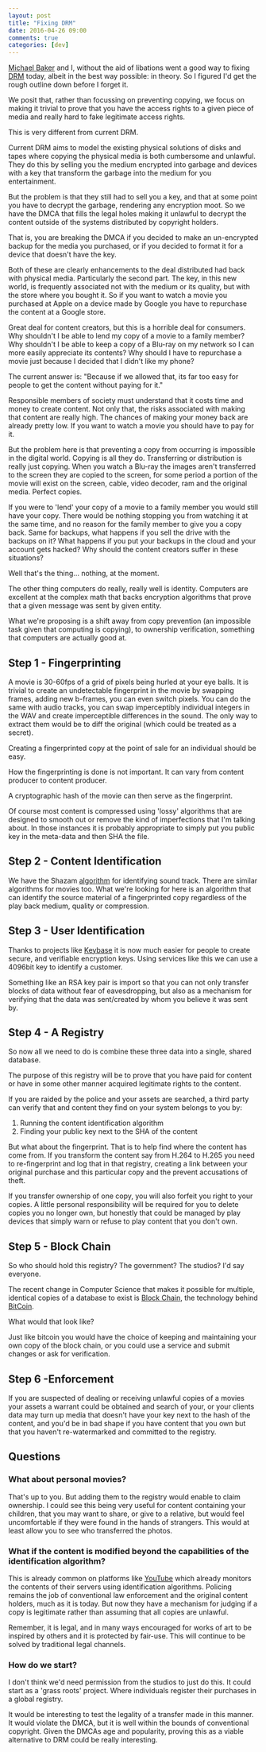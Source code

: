 ```yaml
---
layout: post
title: "Fixing DRM"
date: 2016-04-26 09:00
comments: true
categories: [dev]
---
```

[Michael Baker](http://michaelbaker.sexy) and I, without the aid of
libations went a good way to fixing
[DRM](https://en.wikipedia.org/wiki/Digital_rights_management) today,
albeit in the best way possible: in theory. So I figured I'd get the
rough outline down before I forget it. 

We posit that, rather than focussing on preventing copying, we focus
on making it trivial to prove that you have the access rights to a
given piece of media and really hard to fake legitimate access rights. 

This is very different from current DRM. 

Current DRM aims to model the existing physical solutions of disks and
tapes where copying the physical media is both cumbersome and
unlawful. They do this by selling you the medium encrypted into
garbage and devices with a key that transform the garbage into the
medium for you entertainment.

But the problem is that they still had to sell you a key, and that at
some point you have to decrypt the garbage, rendering any encryption
moot. So we have the DMCA that fills the legal holes making it
unlawful to decrypt the content outside of the systems distributed by
copyright holders.

That is, you are breaking the DMCA if you decided to make an
un-encrypted backup for the media you purchased, or if you decided to
format it for a device that doesn't have the key.

Both of these are clearly enhancements to the deal distributed had
back with physical media. Particularly the second part. The key, in
this new world, is frequently associated not with the medium or its
quality, but with the store where you bought it. So if you want to
watch a movie you purchased at Apple on a device made by Google you
have to repurchase the content at a Google store.

Great deal for content creators, but this is a horrible deal for
consumers. Why shouldn't I be able to lend my copy of a movie to a
family member? Why shouldn't I be able to keep a copy of a Blu-ray on
my network so I can more easily appreciate its contents? Why should I
have to repurchase a movie just because I decided that I didn't like
my phone?

The current answer is: "Because if we allowed that, its far too easy
for people to get the content without paying for it."

Responsible members of society must understand that it costs time and
money to create content. Not only that, the risks associated with
making that content are really high. The chances of making your money
back are already pretty low. If you want to watch a movie you should
have to pay for it. 

But the problem here is that preventing a copy from occurring is
impossible in the digital world. Copying is all they do. Transferring or
distribution is really just copying. When you watch a Blu-ray the
images aren't transferred to the screen they are copied to the screen,
for some period a portion of the movie will exist on the screen,
cable, video decoder, ram and the original media. Perfect copies.

If you were to 'lend' your copy of a movie to a family member you
would still have your copy. There would be nothing stopping you from
watching it at the same time, and no reason for the family member to
give you a copy back. Same for backups, what happens if you sell the
drive with the backups on it? What happens if you put your backups
in the cloud and your account gets hacked? Why should the content
creators suffer in these situations?

Well that's the thing... nothing, at the moment. 

The other thing computers do really, really well is identity.
Computers are excellent at the complex math that backs encryption
algorithms that prove that a given message was sent by given entity.

What we're proposing is a shift away from copy prevention (an
impossible task given that computing is copying), to ownership
verification, something that computers are actually good at.

## Step 1 - Fingerprinting

A movie is 30-60fps of a grid of pixels being hurled at your eye
balls. It is trivial to create an undetectable fingerprint in the
movie by swapping frames, adding new b-frames, you can even switch
pixels. You can do the same with audio tracks, you can swap
imperceptibly individual integers in the WAV and create
imperceptible differences in the sound. The only way to extract them
would be to diff the original (which could be treated as a secret). 

Creating a fingerprinted copy at the point of sale for an individual
should be easy.

How the fingerprinting is done is not important. It can vary from
content producer to content producer. 

A cryptographic hash of the movie can then serve as the fingerprint.

Of course most content is compressed using 'lossy' algorithms that are
designed to smooth out or remove the kind of imperfections that I'm
talking about. In those instances it is probably appropriate to simply
put you public key in the meta-data and then SHA the file. 

## Step 2 - Content Identification

We have the Shazam [algorithm](https://www.toptal.com/algorithms/shazam-it-music-processing-fingerprinting-and-recognition) for identifying sound track. There are
similar algorithms for movies too. What we're looking for here is an
algorithm that can identify the source material of a fingerprinted
copy regardless of the play back medium, quality or compression.

## Step 3 - User Identification

Thanks to projects like [Keybase](https://keybase.io) it is now much
easier for people to create secure, and verifiable encryption keys.
Using services like this we can use a 4096bit key to identify a
customer. 

Something like an RSA key pair is import so that you can not only
transfer blocks of data without fear of eavesdropping, but also as a
mechanism for verifying that the data was sent/created by whom you
believe it was sent by.

## Step 4 - A Registry

So now all we need to do is combine these three data into a single,
shared database.

The purpose of this registry will be to prove that you have paid for
content or have in some other manner acquired legitimate rights to the
content. 

If you are raided by the police and your assets are searched, a third
party can verify that and content they find on your system belongs to
you by:

1. Running the content identification algorithm
2. Finding your public key next to the SHA of the content

But what about the fingerprint. That is to help find where the content
has come from. If you transform the content say from H.264 to H.265
you need to re-fingerprint and log that in that registry, creating a
link between your original purchase and this particular copy and the
prevent accusations of theft. 

If you transfer ownership of one copy, you will also forfeit you right
to your copies. A little personal responsibility will be required for
you to delete copies you no longer own, but honestly that could be
managed by play devices that simply warn or refuse to play content
that you don't own. 

## Step 5 - Block Chain

So who should hold this registry? The government? The studios? I'd say
everyone. 

The recent change in Computer Science that makes it possible
for multiple, identical copies of a database to exist is [Block Chain](https://en.m.wikipedia.org/wiki/Block_chain_(database)),
the technology behind [BitCoin](https://bitcoin.org/en/).

What would that look like? 

Just like bitcoin you would have the choice of keeping and maintaining
your own copy of the block chain, or you could use a service and
submit changes or ask for verification. 

## Step 6 -Enforcement

If you are suspected of dealing or receiving unlawful copies of a
movies your assets a warrant could be obtained and search of your, or
your clients data may turn up media that doesn't have your key next to
the hash of the content, and you'd be in bad shape if you have content
that you own but that you haven't re-watermarked and committed to the
registry. 

## Questions

### What about personal movies? 

That's up to you. But adding them to the registry would enable to claim
ownership. I could see this being very useful for content containing
your children, that you may want to share, or give to a relative, but
would feel uncomfortable if they were found in the hands of strangers.
This would at least allow you to see who transferred the photos. 

### What if the content is modified beyond the capabilities of the identification algorithm?

This is already common on platforms like
[YouTube](https://youtube.com) which already monitors the contents of
their servers using identification algorithms. Policing remains the
job of conventional law enforcement and the original content holders,
much as it is today. But now they have a mechanism for judging if a
copy is legitimate rather than assuming that all copies are unlawful.

Remember, it is legal, and in many ways encouraged for works of art to
be inspired by others and it is protected by fair-use. This will
continue to be solved by traditional legal channels. 

### How do we start?

I don't think we'd need permission from the studios to just do this.
It could start as a 'grass roots' project. Where individuals register
their purchases in a global registry.

It would be interesting to test the legality of a transfer made in
this manner. It would violate the DMCA, but it is well within the
bounds of conventional copyright. Given the DMCAs age and popularity,
proving this as a viable alternative to DRM could be really
interesting. 
